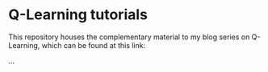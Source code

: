 # Q-Learning tutorials
This repository houses the complementary material to my blog series on Q-Learning, which can be found at this link:

...